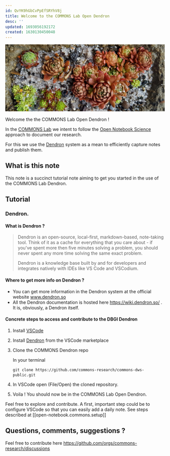 ```yaml
---
id: QvYK9hGbCvPpEfSRYhV8j
title: Welcome to the COMMONS Lab Open Dendron
desc: ''
updated: 1693056192172
created: 1630130450048
---
```


![](/assets/images/allard-lab.jpg)

Welcome the the COMMONS Lab Open Dendron !

In the [COMMONS Lab](https://www.unifr.ch/bio/en/groups/allard/) we intent to follow the [Open Notebook Science](https://en.wikipedia.org/wiki/Open-notebook_science) approach to document our research.

For this we use the [Dendron](https://www.dendron.so/) system as a mean to efficiently capture notes and publish them.

## What is this note

This note is a succinct tutorial note aiming to get you started in the use of the COMMONS Lab Dendron.

## Tutorial

### Dendron. 

#### What is Dendron ?

> Dendron is an open-source, local-first, markdown-based, note-taking tool. Think of it as a cache for everything that you care about - if you've spent more then five minutes solving a problem, you should never spent any more time solving the same exact problem.
> 
> Dendron is a knowledge base built by and for developers and integrates natively with IDEs like VS Code and VSCodium.

#### Where to get more info on Dendron ?

- You can get more information in the Dendron system at the official website www.dendron.so
- All the Dendron documentation is hosted here https://wiki.dendron.so/ . It is, obviously, a Dendron itself.

#### Concrete steps to access and contribute to the DBGI Dendron

1. Install [VSCode](https://code.visualstudio.com/download)
2. Install [Dendron](https://marketplace.visualstudio.com/items?itemName=dendron.dendron) from the VSCode marketplace 
3. Clone the COMMONS Dendron repo

    In your terminal
    ```
    git clone https://github.com/commons-research/commons-dws-public.git
    ```
4. In VSCode open (File/Open) the cloned repository.
5. Voila ! You should now be in the COMMONS Lab Open Dendron.

Feel free to explore and contribute.
A first, important step could be to configure VSCode so that you can easily add a daily note. See steps described at [[open-notebook.commons.setup]]


## Questions, comments, suggestions ?

Feel free to contribute here https://github.com/orgs/commons-research/discussions

